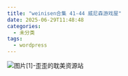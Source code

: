 ```yaml
---
title: "weinisen合集 41-44 威尼森游戏屋"
date: 2025-06-29T11:48:48
categories:
  - 未分类
tags:
  - wordpress
---
```


![图片[1]-歪歪的耽美资源站](/images/weinisen%e5%90%88%e9%9b%86-41-44-%e5%a8%81%e5%b0%bc%e6%a3%ae%e6%b8%b8%e6%88%8f%e5%b1%8b-0.jpg)
